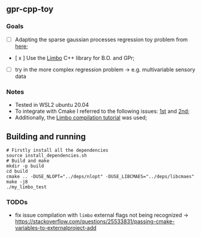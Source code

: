 ## gpr-cpp-toy

### Goals
- [ ] Adapting the sparse gaussian processes regression toy problem from [here](https://krasserm.github.io/2020/12/12/gaussian-processes-sparse/);
- [ x ] Use the [Limbo](https://github.com/resibots/limbo) C++ library for B.O. and GPr;
- [ ] try in the more complex regression problem -> e.g. multivariable sensory data


### Notes
* Tested in WSL2 ubuntu 20.04
* To integrate with Cmake I referred to the following issues: [1st](https://github.com/resibots/limbo/issues/259) and [2nd](https://github.com/resibots/limbo/issues/313);
* Additionally, the [Limbo compilation tutorial](http://resibots.eu/limbo/tutorials/compilation.html) was used; 


## Building and running
```
# Firstly install all the dependencies
source install_dependencies.sh
# Build and make
mkdir -p build
cd build
cmake .. -DUSE_NLOPT="../deps/nlopt" -DUSE_LIBCMAES="../deps/libcmaes"
make -j8
./my_limbo_test
```


### TODOs
* fix issue compilation with `limbo` external flags not being recognized -> https://stackoverflow.com/questions/25533831/passing-cmake-variables-to-externalproject-add